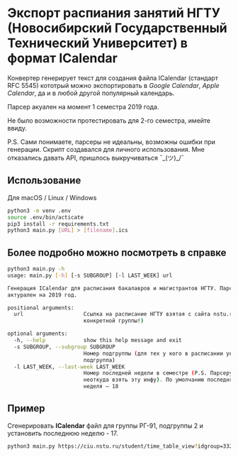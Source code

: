 # Экспорт распиания занятий НГТУ (Новосибирский Государственный Технический Университет) в формат ICalendar
Конвертер генерирует текст для создания файла ICalendar (стандарт RFC 5545) кототрый можно экспортировать в _Google Calendar_, _Apple Calendar_, да и в любой
другой популярный календарь.

Парсер акуален на момент 1 семестра 2019 года.  

Не было возможности протестировать для 2-го семестра, имейте ввиду.
  
P.S.
Сами понимаете, парсеры не идеальны, возможны ошибки при генерации. Скрипт создавался для личного использования. Мне отказались давать API, пришлось выкручиваться ¯\_(ツ)_/¯

## Использование
Для macOS / Linux / Windows
```bash
python3 -m venv .env
source .env/bin/acticate
pip3 install -r requirements.txt
python3 main.py [URL] > [filename].ics
```


## Более подробно можно посмотреть в справке
```bash
python3 main.py -h
usage: main.py [-h] [-s SUBGROUP] [-l LAST_WEEK] url

Генерация ICalendar для расписания бакалавров и магистрантов НГТУ. Парсер
актурален на 2019 год.

positional arguments:
  url                   Ссылка на расписание НГТУ взятая с сайта nstu.ru (для
                        конкретной группы!)

optional arguments:
  -h, --help            show this help message and exit
  -s SUBGROUP, --subgroup SUBGROUP
                        Номер подгруппы (для тех у кого в расписании указана
                        подгруппа)
  -l LAST_WEEK, --last-week LAST_WEEK
                        Номер последней недели в семестре (P.S. Парсеру
                        неоткуда взять эту инфу). По умолчанию последняя
                        неделя – 18
```

## Пример
Сгенерировать **ICalendar** файл для группы РГ-91, подгруппы 2 и установить последнюю неделю - 17.
```bash
python3 main.py https://ciu.nstu.ru/student/time_table_view?idgroup=33281&fk_timetable=40065 -s 2 -l 17

```
